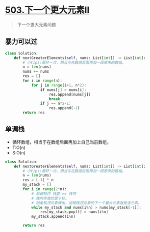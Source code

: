 # [503.下一个更大元素II](https://leetcode-cn.com/problems/next-greater-element-ii/)

> 下一个更大元素问题

## 暴力可以过

``` python
class Solution:
    def nextGreaterElements(self, nums: List[int]) -> List[int]:
        # 小tips:循环一次，相当与在数组后面再加一段原来的数组。
        n = len(nums)
        nums += nums
        res = []
        for i in range(n):
            for j in range(i+1, n*2):
                if nums[j] > nums[i]:
                    res.append(nums[j])
                    break
                if j == n*2-1:
                    res.append(-1)
        return res
```

## 单调栈
+ 循环数组，相当于在数组后面再加上自己当前数组。
+ T:O(n)
+ S:O(n)

``` python
class Solution:
    def nextGreaterElements(self, nums: List[int]) -> List[int]:
        # 小tips:循环一次，相当与在数组后面再加一段原来的数组。
        n = len(nums)
        res = [-1] * n
        my_stack = []
        for i in range(2*n):
            # 单调栈内 栈底 >= 栈顶 
            # 栈内存放的是下标。
            # 如果栈顶元素弹出，说明栈顶元素的下一个最大元素就是该元素。
            while my_stack and nums[i%n] > nums[my_stack[-1]]:
                res[my_stack.pop()] = nums[i%n]
            my_stack.append(i%n)

        return res
```